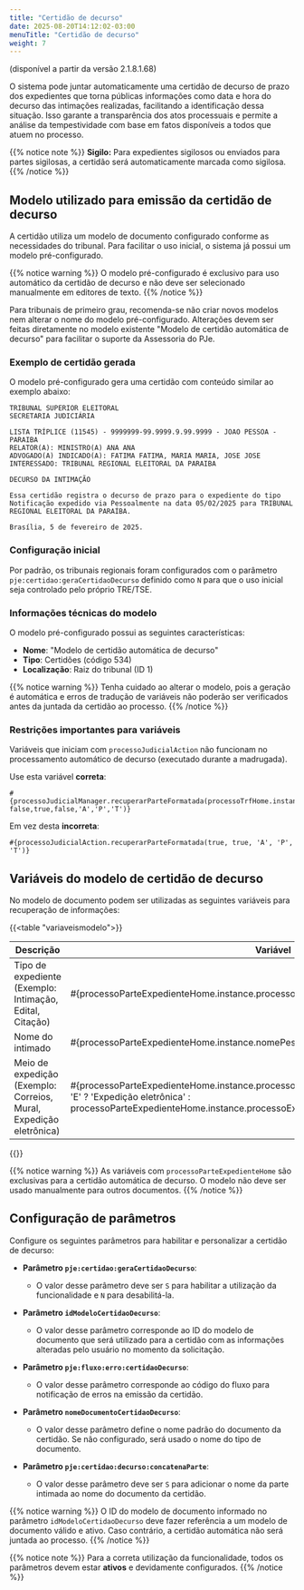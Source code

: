 ```yaml
---
title: "Certidão de decurso"
date: 2025-08-20T14:12:02-03:00
menuTitle: "Certidão de decurso"
weight: 7
---
```


(disponível a partir da versão 2.1.8.1.68)

O sistema pode juntar automaticamente uma certidão de decurso de prazo dos expedientes que torna públicas informações como data e hora do decurso das intimações realizadas, facilitando a identificação dessa situação. Isso garante a transparência dos atos processuais e permite a análise da tempestividade com base em fatos disponíveis a todos que atuem no processo.

{{% notice note %}}
**Sigilo:** Para expedientes sigilosos ou enviados para partes sigilosas, a certidão será automaticamente marcada como sigilosa.
{{% /notice %}}

## Modelo utilizado para emissão da certidão de decurso

A certidão utiliza um modelo de documento configurado conforme as necessidades do tribunal. Para facilitar o uso inicial, o sistema já possui um modelo pré-configurado.

{{% notice warning %}}
O modelo pré-configurado é exclusivo para uso automático da certidão de decurso e não deve ser selecionado manualmente em editores de texto.
{{% /notice %}}

Para tribunais de primeiro grau, recomenda-se não criar novos modelos nem alterar o nome do modelo pré-configurado. Alterações devem ser feitas diretamente no modelo existente "Modelo de certidão automática de decurso" para facilitar o suporte da Assessoria do PJe.

### Exemplo de certidão gerada

O modelo pré-configurado gera uma certidão com conteúdo similar ao exemplo abaixo:

```
TRIBUNAL SUPERIOR ELEITORAL
SECRETARIA JUDICIÁRIA 

LISTA TRÍPLICE (11545) - 9999999-99.9999.9.99.9999 - JOAO PESSOA - PARAIBA
RELATOR(A): MINISTRO(A) ANA ANA
ADVOGADO(A) INDICADO(A): FATIMA FATIMA, MARIA MARIA, JOSE JOSE
INTERESSADO: TRIBUNAL REGIONAL ELEITORAL DA PARAIBA
 
DECURSO DA INTIMAÇÃO

Essa certidão registra o decurso de prazo para o expediente do tipo Notificação expedido via Pessoalmente na data 05/02/2025 para TRIBUNAL REGIONAL ELEITORAL DA PARAÍBA.

Brasília, 5 de fevereiro de 2025.
```

### Configuração inicial

Por padrão, os tribunais regionais foram configurados com o parâmetro `pje:certidao:geraCertidaoDecurso` definido como `N` para que o uso inicial seja controlado pelo próprio TRE/TSE.

### Informações técnicas do modelo

O modelo pré-configurado possui as seguintes características:
- **Nome**: "Modelo de certidão automática de decurso"
- **Tipo**: Certidões (código 534)
- **Localização**: Raiz do tribunal (ID 1)

{{% notice warning %}}
Tenha cuidado ao alterar o modelo, pois a geração é automática e erros de tradução de variáveis não poderão ser verificados antes da juntada da certidão ao processo.
{{% /notice %}}

### Restrições importantes para variáveis

Variáveis que iniciam com `processoJudicialAction` não funcionam no processamento automático de decurso (executado durante a madrugada). 

Use esta variável **correta**:
```
#{processoJudicialManager.recuperarParteFormatada(processoTrfHome.instance, false,true,false,'A','P','T')}
```

Em vez desta **incorreta**:
```
#{processoJudicialAction.recuperarParteFormatada(true, true, 'A', 'P', 'T')}
```


## Variáveis do modelo de certidão de decurso

No modelo de documento podem ser utilizadas as seguintes variáveis para recuperação de informações:

{{<table "variaveismodelo">}}

| **Descrição** | **Variável** |
|---|---|
| Tipo de expediente (Exemplo: Intimação, Edital, Citação) | #{processoParteExpedienteHome.instance.processoExpediente.tipoProcessoDocumento} |
| Nome do intimado | #{processoParteExpedienteHome.instance.nomePessoaParte} |
| Meio de expedição (Exemplo: Correios, Mural, Expedição eletrônica) | #{processoParteExpedienteHome.instance.processoExpediente.meioExpedicaoExpediente == 'E' ? 'Expedição eletrônica' : processoParteExpedienteHome.instance.processoExpediente.meioExpedicaoExpediente.label}

{{</table>}}
  
{{% notice warning %}}
As variáveis com `processoParteExpedienteHome` são exclusivas para a certidão automática de decurso. O modelo não deve ser usado manualmente para outros documentos.
{{% /notice %}}

## Configuração de parâmetros

Configure os seguintes parâmetros para habilitar e personalizar a certidão de decurso:

- **Parâmetro `pje:certidao:geraCertidaoDecurso`**:
  - O valor desse parâmetro deve ser `S` para habilitar a utilização da funcionalidade e `N` para desabilitá-la.

- **Parâmetro `idModeloCertidaoDecurso`**:
  - O valor desse parâmetro corresponde ao ID do modelo de documento que será utilizado para a certidão com as informações alteradas pelo usuário no momento da solicitação.

- **Parâmetro `pje:fluxo:erro:certidaoDecurso`**:
  - O valor desse parâmetro corresponde ao código do fluxo para notificação de erros na emissão da certidão.

- **Parâmetro `nomeDocumentoCertidaoDecurso`**:
  - O valor desse parâmetro define o nome padrão do documento da certidão. Se não configurado, será usado o nome do tipo de documento.

- **Parâmetro `pje:certidao:decurso:concatenaParte`**:
  - O valor desse parâmetro deve ser `S` para adicionar o nome da parte intimada ao nome do documento da certidão.

{{% notice warning %}}
O ID do modelo de documento informado no parâmetro `idModeloCertidaoDecurso` deve fazer referência a um modelo de documento válido e ativo. Caso contrário, a certidão automática não será juntada ao processo.
{{% /notice %}}

{{% notice note %}}
Para a correta utilização da funcionalidade, todos os parâmetros devem estar **ativos** e devidamente configurados.
{{% /notice %}}
